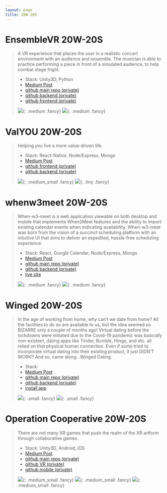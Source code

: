 ```yaml
---
layout: page
title: 20W-20S
---
```




# EnsembleVR 20W-20S #

> A VR experience that places the user in a realistic concert environment with an audience and ensemble. The musician is able to practice performing a piece in front of a simulated audience, to help combat stage fright.
>
> * Stack: Unity3D, Python
> * [Medium Post](https://medium.com/dartmouth-cs98/ensemblevr-overcoming-your-stage-fright-with-virtual-reality-27636ba4a2eb)
> * [github main repo (private)](https://github.com/dartmouth-cs98/20w-ensemble)
> * [github backend (private)](https://github.com/dartmouth-cs98/20w-ensemble-vr-score-following)
> * [github frontend (private)]()
>
> ![](img/ensemble0.png){: .medium .fancy}
> ![](img/ensemble0.gif){: .medium .fancy}


# ValYOU 20W-20S #

> Helping you live a more value-driven life.
> 
> * Stack: React-Native,  Node/Express, Mongo
> * [Medium Post](https://medium.com/@tanyaashah/valyou-6cc0ca16d3e5)
> * [github frontend (private)](https://github.com/dartmouth-cs98/20w-lantwb)
> * [github backend (private)](https://github.com/dartmouth-cs98/lantwb-backend)
>
> ![](img/valyou1.png){: .medium_small .fancy}
> ![](img/valyou2.gif){: .tiny .fancy}

# whenw3meet 20W-20S #

> When-w3-meet is a web application viewable on both desktop and mobile that implements When2Meet features and the ability to import existing calendar events when indicating availability. When-w3-meet was born from the vision of a succinct scheduling platform with an intuitive UI that aims to deliver an expedited, hassle-free scheduling experience.
>
> * Stack: React, Google Calendar, Node/Express, Mongo
> * [Medium Post](https://medium.com/dartmouth-cs98/do-you-use-when2meet-then-youll-love-whenw3meet-511efbf2bbd3)
> * [github main repo (private)](https://github.com/dartmouth-cs98/20w-when-w3-meet)
> * [github backend (private)](https://github.com/dartmouth-cs98/20w-when-w3-meet-server)
> * [live site](http://when-w3-meet-client.herokuapp.com/)
>
> ![](img/when3-1.gif){: .medium .fancy}
> ![](img/when3-2.gif){: .medium .fancy}

# Winged 20W-20S #

> In the age of working from home, why can’t we date from home? All the facilities to do so are available to us, but the idea seemed so BIZARRE only a couple of months ago!
> Virtual dating before the lockdowns were initiated due to the Covid-19 pandemic was basically non-existent, dating apps like Tinder, Bumble, Hinge, and etc. all relied on that physical human connection. Even if some tried to incorporate virtual dating into their existing product, it just DIDN’T WORK!! And so, came along…Winged Dating.
>
> * Stack: 
> * [Medium Post](https://medium.com/dartmouth-cs98/winged-date-from-home-dfh-145311a9fe07)
> * [github main repo (private)](https://github.com/dartmouth-cs98/frontend-winged)
> * [github backend (private)](https://github.com/dartmouth-cs98/backend-winged)
> * [install app](https://apps.apple.com/us/app/winged-dating/id1507607706)
>
> ![](img/winged1.gif){: .small .fancy}
> ![](img/winged2.gif){: .small .fancy}

# Operation Cooperative 20W-20S #

> There are not many XR games that push the realm of the XR artform through collaborative games.
>
> * Stack:  Unity3D, Android, iOS
> * [Medium Post](https://medium.com/dartmouth-cs98/making-a-multiplayer-vr-game-with-one-headset-e55a942ebc5d)
> * [github main repo (private)](https://github.com/dartmouth-cs98/op-co-op)
> * [github VR (private)](https://github.com/dartmouth-cs98/op-co-op-VR)
> * [github mobile (private)](https://github.com/dartmouth-cs98/op-co-op-mobile)
>
> ![](img/spy1.gif){: .medium_small .fancy}
> ![](img/spy2.gif){: .medium_small .fancy}
> ![](img/spy3.gif){: .medium_small .fancy}
